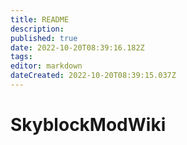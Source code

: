```yaml
---
title: README
description: 
published: true
date: 2022-10-20T08:39:16.182Z
tags: 
editor: markdown
dateCreated: 2022-10-20T08:39:15.037Z
---
```


# SkyblockModWiki
